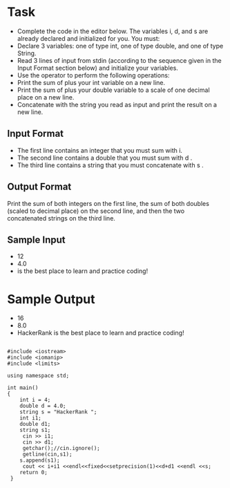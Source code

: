 # Task
* Complete the code in the editor below. The variables i, d, and s are already declared and initialized for you. You must:
* Declare 3 variables: one of type int, one of type double, and one of type String.
* Read 3 lines of input from stdin (according to the sequence given in the Input Format section below) and initialize your  variables.
* Use the  operator to perform the following operations:
* Print the sum of  plus your int variable on a new line.
* Print the sum of  plus your double variable to a scale of one decimal place on a new line.
* Concatenate  with the string you read as input and print the result on a new line.

## Input Format

* The first line contains an integer that you must sum with i.
* The second line contains a double that you must sum with d .
* The third line contains a string that you must concatenate with s  .

## Output Format

Print the sum of both integers on the first line, the sum of both doubles (scaled to  decimal place) on the second line, and then the two concatenated strings on the third line.

## Sample Input

* 12
* 4.0
* is the best place to learn and practice coding!

# Sample Output

* 16
* 8.0
* HackerRank is the best place to learn and practice coding!

```

#include <iostream>
#include <iomanip>
#include <limits>

using namespace std;

int main()
{
    int i = 4;
    double d = 4.0;
    string s = "HackerRank ";
    int i1;
    double d1;
    string s1;
     cin >> i1;
     cin >> d1;
     getchar();//cin.ignore();
     getline(cin,s1);
    s.append(s1);
     cout << i+i1 <<endl<<fixed<<setprecision(1)<<d+d1 <<endl <<s;
    return 0;
 }
 
 ```
